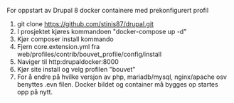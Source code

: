 For oppstart av Drupal 8 docker containere med prekonfigurert profil

1. git clone https://github.com/stinis87/drupal.git
2. I prosjektet kjøres kommandoen "docker-compose up -d"
3. Kjør composer install kommando
4. Fjern core.extension.yml fra web/profiles/contrib/bouvet_profile/config/install
3. Naviger til http:drupaldocker:8000
4. Kjør site install og velg profilen "bouvet"
5. For å endre på hvilke versjon av php, mariadb/mysql, nginx/apache osv benyttes .evn filen. Docker bildet og container må bygges op startes opp på nytt.


